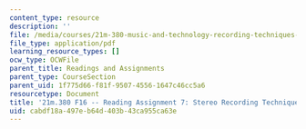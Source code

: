 ```yaml
---
content_type: resource
description: ''
file: /media/courses/21m-380-music-and-technology-recording-techniques-and-audio-production-fall-2016/cabdf18a497eb64d403b43ca955ca63e_MIT21M_380F16_assn_rd07.pdf
file_type: application/pdf
learning_resource_types: []
ocw_type: OCWFile
parent_title: Readings and Assignments
parent_type: CourseSection
parent_uid: 1f775d66-f81f-9507-4556-1647c46cc5a6
resourcetype: Document
title: '21m.380 F16 -- Reading Assignment 7: Stereo Recording Techniques'
uid: cabdf18a-497e-b64d-403b-43ca955ca63e
---
```

